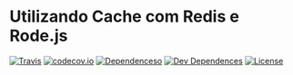 # Utilizando Cache com Redis e Rode.js


[![Travis](https://travis-ci.org/Kirmayrtomaz/cache_redis_node.svg?branch=master)](https://travis-ci.org/Kirmayrtomaz/cache_redis_node)
[![codecov.io](https://codecov.io/github/Kirmayrtomaz/cache_redis_node/coverage.svg?branch=master)](https://codecov.io/github/Kirmayrtomaz/cache_redis_node) [![Dependenceso](https://david-dm.org/Kirmayrtomaz/cache_redis_node/status.svg)](https://david-dm.org/Kirmayrtomaz/cache_redis_node)
[![Dev Dependences](https://david-dm.org/Kirmayrtomaz/cache_redis_node/dev-status.svg)](https://david-dm.org/Kirmayrtomaz/cache_redis_node/dev-status)
[![License](https://img.shields.io/badge/licence-MIT-blue.svg)](LICENSE)
